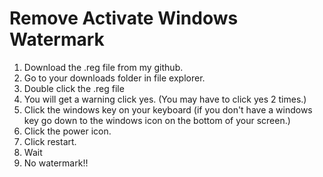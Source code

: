 # Remove Activate Windows Watermark
1. Download the .reg file from my github.
2. Go to your downloads folder in file explorer.
3. Double click the .reg file
4. You will get a warning click yes. (You may have to click yes 2 times.)
5. Click the windows key on your keyboard (if you don't have a windows key go down to the windows icon on the bottom of your screen.)
6. Click the power icon.
7. Click restart.
8. Wait
9. No watermark!!  

